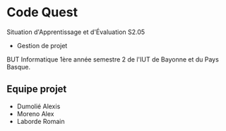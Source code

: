 # Code Quest
Situation d'Apprentissage et d'Évaluation S2.05
- Gestion de projet 

BUT Informatique 1ère année semestre 2 de l'IUT de Bayonne et du Pays Basque.

## Equipe projet
- Dumolié Alexis
- Moreno Alex
- Laborde Romain